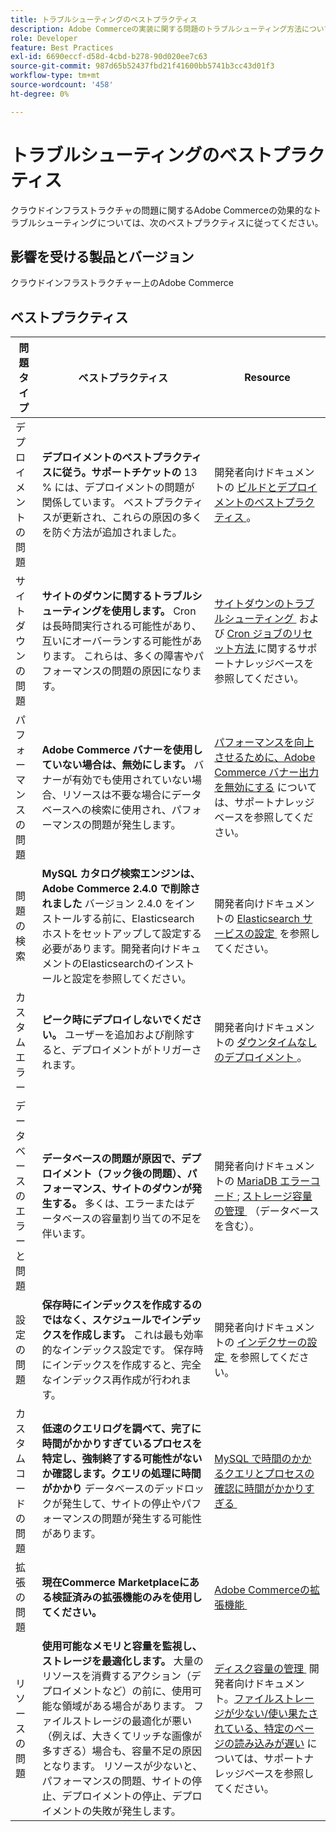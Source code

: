 ```yaml
---
title: トラブルシューティングのベストプラクティス
description: Adobe Commerceの実装に関する問題のトラブルシューティング方法について説明します。
role: Developer
feature: Best Practices
exl-id: 6690eccf-d58d-4cbd-b278-90d020ee7c63
source-git-commit: 987d65b52437fbd21f41600bb5741b3cc43d01f3
workflow-type: tm+mt
source-wordcount: '458'
ht-degree: 0%

---
```


# トラブルシューティングのベストプラクティス

クラウドインフラストラクチャの問題に関するAdobe Commerceの効果的なトラブルシューティングについては、次のベストプラクティスに従ってください。

## 影響を受ける製品とバージョン

クラウドインフラストラクチャー上のAdobe Commerce

## ベストプラクティス

| 問題タイプ | ベストプラクティス | Resource |
|----------------------------|----------------------------------------------------------------------------------------------------------------------------------------------------------------------------------------------------------------------------------------------------------------------------------------------------------------------------------------------------------------------------------------------------|-------------------------------------------------------------------------------------------------------------------------------------------------------------------------------------------------------------------------------------------------------------------------------------------------------------------------------------------------------------------------------------------------------|
| デプロイメントの問題 | **デプロイメントのベストプラクティスに従う。サポートチケットの** 13 % には、デプロイメントの問題が関係しています。 ベストプラクティスが更新され、これらの原因の多くを防ぐ方法が追加されました。 | 開発者向けドキュメントの [&#x200B; ビルドとデプロイメントのベストプラクティス &#x200B;](https://experienceleague.adobe.com/ja/docs/commerce-cloud-service/user-guide/develop/deploy/best-practices#best-practices)。 |
| サイトダウンの問題 | **サイトのダウンに関するトラブルシューティングを使用します。** Cron は長時間実行される可能性があり、互いにオーバーランする可能性があります。 これらは、多くの障害やパフォーマンスの問題の原因になります。 | [&#x200B; サイトダウンのトラブルシューティング &#x200B;](https://experienceleague.adobe.com/docs/commerce-knowledge-base/kb/troubleshooting/site-down-or-unresponsive/magento-site-down-troubleshooter.html?lang=ja) および [Cron ジョブのリセット方法 &#x200B;](https://experienceleague.adobe.com/docs/commerce-knowledge-base/kb/troubleshooting/miscellaneous/cron-job-is-stuck-in-running-status.html?lang=ja) に関するサポートナレッジベースを参照してください。 |
| パフォーマンスの問題 | **Adobe Commerce バナーを使用していない場合は、無効にします。** バナーが有効でも使用されていない場合、リソースは不要な場合にデータベースへの検索に使用され、パフォーマンスの問題が発生します。 | [&#x200B; パフォーマンスを向上させるために、Adobe Commerce バナー出力を無効にする &#x200B;](https://experienceleague.adobe.com/docs/commerce-knowledge-base/kb/troubleshooting/miscellaneous/disable-magento-banner-output-to-improve-site-performance.html?lang=ja) については、サポートナレッジベースを参照してください。 |
| 問題の検索 | **MySQL カタログ検索エンジンは、Adobe Commerce 2.4.0 で削除されました** バージョン 2.4.0 をインストールする前に、Elasticsearch ホストをセットアップして設定する必要があります。開発者向けドキュメントのElasticsearchのインストールと設定を参照してください。 | 開発者向けドキュメントの [Elasticsearch サービスの設定 &#x200B;](https://experienceleague.adobe.com/ja/docs/commerce-cloud-service/user-guide/configure/service/elasticsearch) を参照してください。 |
| カスタムエラー | **ピーク時にデプロイしないでください。** ユーザーを追加および削除すると、デプロイメントがトリガーされます。 | 開発者向けドキュメントの [&#x200B; ダウンタイムなしのデプロイメント &#x200B;](https://experienceleague.adobe.com/ja/docs/commerce-cloud-service/user-guide/develop/deploy/reduce-downtime)。 |
| データベースのエラーと問題 | **データベースの問題が原因で、デプロイメント（フック後の問題）、パフォーマンス、サイトのダウンが発生する。** 多くは、エラーまたはデータベースの容量割り当ての不足を伴います。 | 開発者向けドキュメントの [MariaDB エラーコード &#x200B;](https://mariadb.com/kb/en/library/mariadb-error-codes/#mariadb-specific-error-codes); [&#x200B; ストレージ容量の管理 &#x200B;](https://experienceleague.adobe.com/ja/docs/commerce-cloud-service/user-guide/develop/storage/manage-disk-space) （データベースを含む）。 |
| 設定の問題 | **保存時にインデックスを作成するのではなく、スケジュールでインデックスを作成します。** これは最も効率的なインデックス設定です。 保存時にインデックスを作成すると、完全なインデックス再作成が行われます。 | 開発者向けドキュメントの [&#x200B; インデクサーの設定 &#x200B;](../../../configuration/cli/manage-indexers.md#configure-indexers) を参照してください。 |
| カスタムコードの問題 | **低速のクエリログを調べて、完了に時間がかかりすぎているプロセスを特定し、強制終了する可能性がないか確認します。クエリの処理に時間がかかり** データベースのデッドロックが発生して、サイトの停止やパフォーマンスの問題が発生する可能性があります。 | [MySQL で時間のかかるクエリとプロセスの確認に時間がかかりすぎる &#x200B;](https://experienceleague.adobe.com/docs/commerce-knowledge-base/kb/troubleshooting/database/checking-slow-queries-and-processes-mysql.html?lang=ja) |
| 拡張の問題 | **現在Commerce Marketplaceにある検証済みの拡張機能のみを使用してください。** | [Adobe Commerceの拡張機能 &#x200B;](https://marketplace.magento.com/extensions.html) |
| リソースの問題 | **使用可能なメモリと容量を監視し、ストレージを最適化します。** 大量のリソースを消費するアクション（デプロイメントなど）の前に、使用可能な領域がある場合があります。 ファイルストレージの最適化が悪い（例えば、大きくてリッチな画像が多すぎる）場合も、容量不足の原因となります。 リソースが少ないと、パフォーマンスの問題、サイトの停止、デプロイメントの停止、デプロイメントの失敗が発生します。 | [&#x200B; ディスク容量の管理 &#x200B;](https://experienceleague.adobe.com/ja/docs/commerce-cloud-service/user-guide/develop/storage/manage-disk-space) 開発者向けドキュメント。[&#x200B; ファイルストレージが少ない/使い果たされている、特定のページの読み込みが遅い &#x200B;](https://experienceleague.adobe.com/docs/commerce-knowledge-base/kb/troubleshooting/miscellaneous/file-storage-low-specific-page-loads-are-slow.html?lang=ja) については、サポートナレッジベースを参照してください。 |
